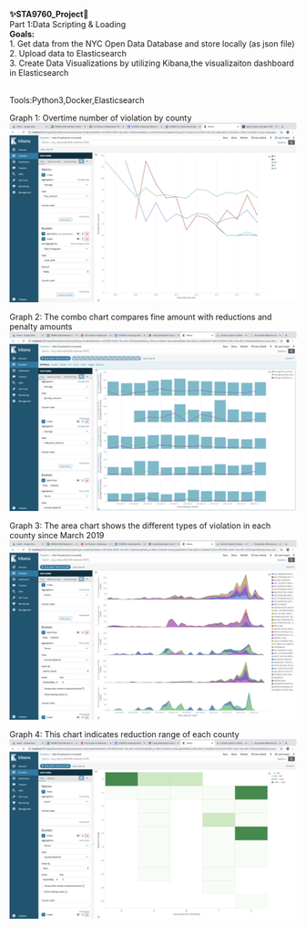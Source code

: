  
**:sparkles:STA9760_Project:camel:**
<br />Part 1:Data Scripting & Loading
**<br />Goals:**
<br />1. Get data from the NYC Open Data Database and store locally (as json file)
<br />2. Upload data to Elasticsearch
<br />3. Create Data Visualizations by utilizing Kibana,the visualizaiton dashboard in Elasticsearch

<br />Tools:Python3,Docker,Elasticsearch

Graph 1: Overtime number of violation by county  
![alt text](https://github.com/karin6543/STA9760_P1/blob/master/Screen%20Shot%202020-03-04%20at%203.46.19%20PM.png "Graph 1")

Graph 2: The combo chart compares fine amount with reductions and penalty amounts 
![alt text](https://github.com/karin6543/STA9760_P1/blob/master/Screen%20Shot%202020-03-04%20at%204.14.19%20PM.png "Graph 1")

Graph 3: The area chart shows the different types of violation in each county since March 2019
![alt text](https://github.com/karin6543/STA9760_P1/blob/master/Screen%20Shot%202020-03-04%20at%204.20.17%20PM.png "Graph 1")

Graph 4: This chart indicates reduction range of each county
![alt text](https://github.com/karin6543/STA9760_P1/blob/master/Screen%20Shot%202020-03-04%20at%204.45.13%20PM.png "Graph 1")
